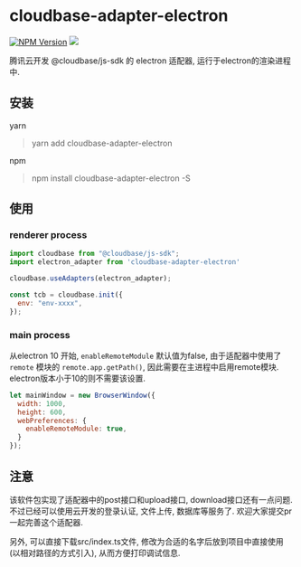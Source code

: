 # cloudbase-adapter-electron
[![NPM Version](https://img.shields.io/npm/v/@cloudbase/js-sdk.svg?style=flat)](https://www.npmjs.com/package/@cloudbase/js-sdk)
[![](https://img.shields.io/npm/dt/@cloudbase/js-sdk.svg)](https://www.npmjs.com/package/@cloudbase/js-sdk)

腾讯云开发 @cloudbase/js-sdk 的 electron 适配器, 运行于electron的渲染进程中.

## 安装

yarn
> yarn add cloudbase-adapter-electron

npm
> npm install cloudbase-adapter-electron -S

## 使用

### renderer process

```javascript
import cloudbase from "@cloudbase/js-sdk";
import electron_adapter from 'cloudbase-adapter-electron'

cloudbase.useAdapters(electron_adapter);

const tcb = cloudbase.init({
  env: "env-xxxx",
});

```

### main process

从electron 10 开始, `enableRemoteModule` 默认值为false, 由于适配器中使用了 `remote` 模块的 `remote.app.getPath()`, 因此需要在主进程中启用remote模块. electron版本小于10的则不需要该设置.

```javascript
let mainWindow = new BrowserWindow({
  width: 1000,
  height: 600,
  webPreferences: {
    enableRemoteModule: true,
  }
});
```

## 注意

该软件包实现了适配器中的post接口和upload接口, download接口还有一点问题. 不过已经可以使用云开发的登录认证, 文件上传, 数据库等服务了. 欢迎大家提交pr一起完善这个适配器. 

另外, 可以直接下载src/index.ts文件, 修改为合适的名字后放到项目中直接使用(以相对路径的方式引入), 从而方便打印调试信息.